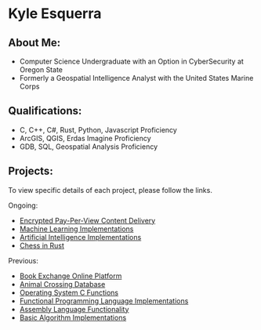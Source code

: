 # Kyle Esquerra

## About Me:
 - Computer Science Undergraduate with an Option in CyberSecurity at Oregon State
 - Formerly a Geospatial Intelligence Analyst with the United States Marine Corps

## Qualifications:
 - C, C++, C#, Rust, Python, Javascript Proficiency
 - ArcGIS, QGIS, Erdas Imagine Proficiency
 - GDB, SQL, Geospatial Analysis Proficiency

## Projects:

To view specific details of each project, please follow the links.

 Ongoing:
 - [Encrypted Pay-Per-View Content Delivery](https://github.com/kesquerra/zephyr_ci)
 - [Machine Learning Implementations](https://github.com/kesquerra/machine_learning)
 - [Artificial Intelligence Implementations](https://github.com/kesquerra/othello)
 - [Chess in Rust](https://github.com/kesquerra/rust-chess)
 

 Previous:
 - [Book Exchange Online Platform](https://github.com/bookswap361/bookSwap)
 - [Animal Crossing Database](https://github.com/kesquerra/animalcrossing_db)
 - [Operating System C Functions](https://github.com/kesquerra/c_implementations)
 - [Functional Programming Language Implementations](https://github.com/kesquerra/functional_implementations)
 - [Assembly Language Functionality](https://github.com/kesquerra/assembly_projects)
 - [Basic Algorithm Implementations](https://github.com/kesquerra/basic_algorithms)
  
 
